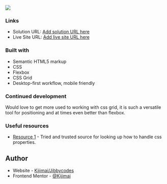 
![](/images/Screenshot-lg.jpg)

### Links

- Solution URL: [Add solution URL here](https://github.com/Kijimai/stats-preview-card-component)
- Live Site URL: [Add live site URL here](https://kijimai.github.io/stats-preview-card-component/)

### Built with

- Semantic HTML5 markup
- CSS
- Flexbox
- CSS Grid
- Desktop-first workflow, mobile friendly

### Continued development

Would love to get more used to working with css grid, it is such a versatile tool for positioning and at times even better than flexbox.

### Useful resources

- [Resource 1](https://developer.mozilla.org/en-US/) - Tried and trusted source for looking up how to handle css properties.

## Author

- Website - [Kijimai/Jibbycodes](https://github.com/Kijimai)
- Frontend Mentor - [@Kijimai](https://www.frontendmentor.io/profile/Kijimai)

